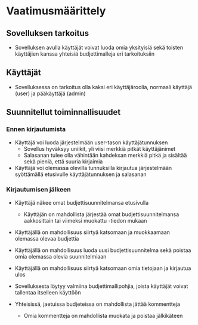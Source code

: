 # Vaatimusmäärittely

## Sovelluksen tarkoitus
- Sovelluksen avulla käyttäjät voivat luoda omia yksityisiä sekä toisten käyttäjien kanssa yhteisiä budjettimalleja eri tarkoituksiin

## Käyttäjät
- Sovelluksessa on tarkoitus olla kaksi eri käyttäjäroolia, normaali käyttäjä (user) ja pääkäyttäjä (admin)

## Suunnitellut toiminnallisuudet
### Ennen kirjautumista
- Käyttäjä voi luoda järjestelmään user-tason käyttäjätunnuksen
	- Sovellus hyväksyy uniikit, yli viisi merkkiä pitkät käyttäjänimet
	- Salasanan tulee olla vähintään kahdeksan merkkiä pitkä ja sisältää sekä pieniä, että suuria kirjaimia 
- Käyttäjä voi olemassa olevilla tunnuksilla kirjautua järjestelmään syöttämällä etusivulle käyttäjätunnuksen ja salasanan

 
### Kirjautumisen jälkeen
- Käyttäjä näkee omat budjettisuunnitelmansa etusivulla
	- Käyttäjän on mahdollista järjestää omat budjettisuunnitelmansa aakkosittain tai viimeksi muokattu -tiedon mukaan
- Käyttäjällä on mahdollisuus siirtyä katsomaan ja muokkaamaan olemassa olevaa budjettia
- Käyttäjällä on mahdollisuus luoda uusi budjettisuunnitelma sekä poistaa omia olemassa olevia suunnitelmiaan
- Käyttäjällä on mahdollisuus siirtyä katsomaan omia tietojaan ja kirjautua ulos

- Sovelluksesta löytyy valmiina budjettimallipohjia, joista käyttäjät voivat tallentaa itselleen käyttöön
- Yhteisissä, jaetuissa budjeteissa on mahdollista jättää kommentteja
	- Omia kommentteja on mahdollista muokata ja poistaa jälkikäteen
 


